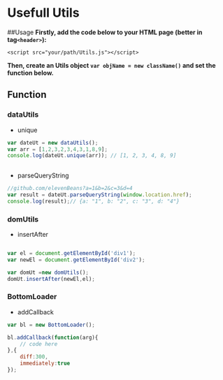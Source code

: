 # Usefull Utils
##Usage
**Firstly, add the code below to your HTML page (better in tag`<header>`):**

`<script src="your/path/Utils.js"></script>
`

**Then, create an Utils object `var objName = new className()` and set the function below.**

## Function

### dataUtils
+ unique

```js
var dateUt = new dataUtils();
var arr = [1,2,3,2,3,4,3,1,8,9];
console.log(dateUt.unique(arr)); // [1, 2, 3, 4, 8, 9]
	
```

+ parseQueryString 

```js
//github.com/elevenBeans?a=1&b=2&c=3&d=4
var result = dateUt.parseQueryString(window.location.href); 
console.log(result);// {a: "1", b: "2", c: "3", d: "4"}
```

### domUtils
+ insertAfter

```js

var el = document.getElementById('div1');
var newEl = document.getElementById('div2');

var domUt =new domUtils();
domUt.insertAfter(newEl,el);
```

### BottomLoader
+ addCallback

```js
var bl = new BottomLoader();

bl.addCallback(function(arg){
	// code here
},{
	diff:300,
	immediately:true
});
```